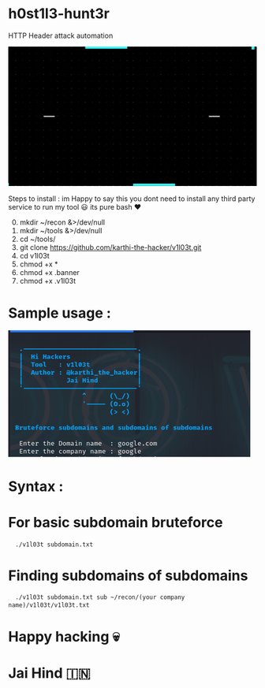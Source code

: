 # h0st1l3-hunt3r
HTTP Header attack automation 



![alt text](https://raw.githubusercontent.com/karthi-the-hacker/h0st1l3-hunt3r/main/logo.gif)

Steps to install :
im Happy to say this you dont need to install any third party service to run my tool 😃
its pure bash ❤️️

0. mkdir ~/recon &>/dev/null
1. mkdir ~/tools &>/dev/null
2. cd ~/tools/
3. git clone https://github.com/karthi-the-hacker/v1l03t.git
4. cd v1l03t
5. chmod +x *
6. chmod +x .banner
7. chmod +x .v1l03t

# Sample usage :

![alt text](https://github.com/karthi-the-hacker/v1l03t/raw/main/basic.png)


# Syntax :

# For basic subdomain bruteforce 
      ./v1l03t subdomain.txt 
       
# Finding subdomains of subdomains 
      ./v1l03t subdomain.txt sub ~/recon/(your company name)/v1l03t/v1l03t.txt
      
# Happy hacking 💀
# Jai Hind 🇮🇳
